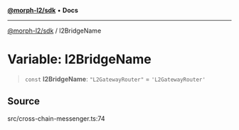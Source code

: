[**@morph-l2/sdk**](../README.md) • **Docs**

***

[@morph-l2/sdk](../globals.md) / l2BridgeName

# Variable: l2BridgeName

> `const` **l2BridgeName**: `"L2GatewayRouter"` = `'L2GatewayRouter'`

## Source

src/cross-chain-messenger.ts:74

